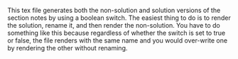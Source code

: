 This tex file generates both the non-solution and solution versions of the section notes by using
a boolean switch. The easiest thing to do is to render the solution, rename it, and then
render the non-solution. You have to do something like this because regardless of whether
the switch is set to true or false, the file renders with the same name and you would over-write
one by rendering the other without renaming.

